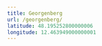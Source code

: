 ```yaml
---
title: Georgenberg
url: /georgenberg/
latitude: 48.195252800000006
longitude: 12.463949000000001
---
```

